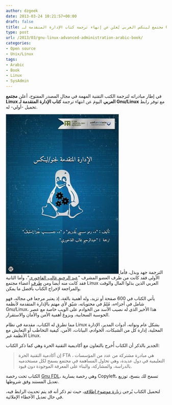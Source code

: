 ```yaml
---
author: dzgeek
date: 2013-03-24 10:21:57+00:00
draft: false
title: مجتمع لينكس العربي يُعلن عن إنهاء ترجمة كتاب الإدارة المتقدمة لـ Gnu/Linux
type: post
url: /2013/03/gnu-linux-advanced-administration-arabic-book/
categories:
- Open source
- Unix/Linux
tags:
- Arabic
- Book
- Linux
- SysAdmin
---
```


في إطار مبادراته لترجمة الكتب التقنية المهمة في مجال المصدر المفتوح، أعلن **مجتمع Linux العربي** اليومَ عن انتهاء ترجمة **كتاب الإدارة المتقدمة لـ Gnu/Linux** مع توفر رابط تحميل -أولي- له.

[![gun-linux-book-arabic](gun-linux-book-arabic.jpg)
](gun-linux-book-arabic.jpg)الترجمة جهد وبذل، فأما الأولى فقد كانت من طرف العضو المشرف "[عبد الرحيم غالب الفاخوري](http://www.linuxac.org/forum/members/20958-%D8%B9%D8%A8%D8%AF%D8%A7%D9%84%D8%B1%D8%AD%D9%8A%D9%85-%D8%A7%D9%84%D9%81%D8%A7%D8%AE%D9%88%D8%B1%D9%8A)"، وأما الثانية فقد كانت منه أيضا ومن [طرف](http://www.linuxac.org/forum/threads/59158-%D8%AA%D8%B1%D8%AC%D9%85%D8%A9-%D9%83%D8%AA%D8%A7%D8%A8-GNU-Linux-Advanced-Administration) أعضاء مجتمع Linux العربي الذين بذلوا المال والوقت والمراجعة لإخراج الكتاب بأفضل ما يمكن.

يأتي الكتاب في 600 صفحة أو تزيد، وله أهمية بالغة، إذ يعتبر مرجعا في مجاله، فهو شامل في أجزاءه، مُلمٌ في محتوياته، شيّق لأي مهتم بالإدارة المتقدمة لأنظمة Gnu/Linux، هذا الأخير الذي له نصيب الأسد من الخوادم على الويب خاصة مع عصر الحوسبة السحابية، وبزوغ أهمية الأمن والأمان والاستقرار.

مما تطرق له الكتاب، مقدمة في نظام Linux بشكل عام ونواته، أدوات المدير، الإدارة المحلية، إدارة كل من الشبكات، الخوادم، البيانات، الأمن، كيفية التخاطب أو التعايش مع الأنظمة غير Linux.

الجدير بالذكر أن الكتاب أُخرج بالتعاون مع أكاديمية التقنية الحرة وهي كما ذكر الكتاب:


<blockquote>إن أكادمية التقنية الحرة FTA ، هي مبادرة مشتركة من عدد من المؤسسات التعليمية في دول عديدة، وهي تحاول المساهمة في مجتمع يسمح لكل مستخدميه بالدراسة، والمشاركة، والبناء على المعرفة الموجودة دون قيود.</blockquote>


الكتاب تحت رخصة [Gnu FDL](http://www.gnu.org/copyleft/fdl.html)، وهي رخصة يسارية Copyleft، تسمح لك بنسخ، توزيع تعديل المستند وفق شروطها.

لتحميل الكتاب يُرجى [زيارة موضوع إطلاقه](http://www.linuxac.org/forum/threads/63280-%D9%83%D8%AA%D8%A7%D8%A8-%D8%A7%D9%84%D8%A5%D8%AF%D8%A7%D8%B1%D8%A9-%D8%A7%D9%84%D9%85%D8%AA%D9%82%D8%AF%D9%85%D8%A9-%D9%84%D8%AC%D9%86%D9%88-%D9%84%D9%8A%D9%86%D9%83%D8%B3)، حيث تم ذكر أنه قد يتم تحديث الرابط فيه، في حال تعديل الأخطاء الإملائية.
